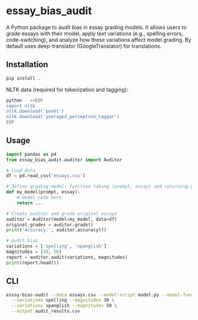 # essay_bias_audit

A Python package to audit bias in essay grading models. It allows users to grade essays with their model, apply
text variations (e.g., spelling errors, code-switching), and analyze how these variations affect model grading.
By default uses deep-translator (GoogleTranslator) for translations.

## Installation

```bash
pip install .
```

NLTK data (required for tokenization and tagging):
```bash
python - <<EOF
import nltk
nltk.download('punkt')
nltk.download('averaged_perceptron_tagger')
EOF
```

## Usage

```python
import pandas as pd
from essay_bias_audit.auditor import Auditor

# Load data
df = pd.read_csv('essays.csv')

# Define grading model: function taking (prompt, essay) and returning grade
def my_model(prompt, essay):
    # model code here
    return ...

# Create auditor and grade original essays
auditor = Auditor(model=my_model, data=df)
original_grades = auditor.grade()
print('Accuracy:', auditor.accuracy())

# Audit bias
variations = ['spelling', 'spanglish']
magnitudes = [30, 50]
report = auditor.audit(variations, magnitudes)
print(report.head())
```

## CLI

```bash
essay-bias-audit --data essays.csv --model-script model.py --model-func grade \
  --variations spelling --magnitudes 30 \
  --variations spanglish --magnitudes 50 \
  --output audit_results.csv
```
